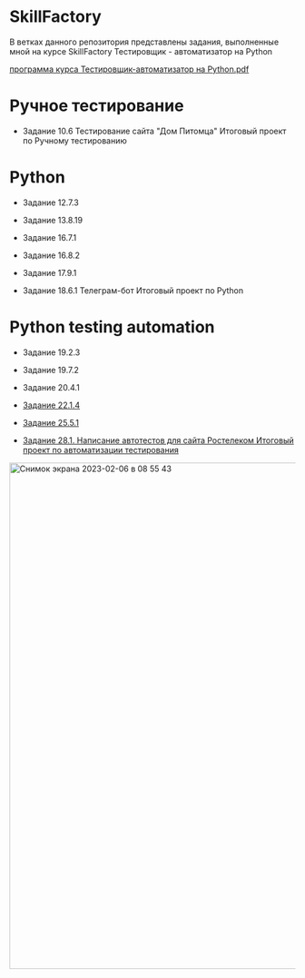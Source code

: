# SkillFactory
В ветках данного репозитория представлены задания, выполненные мной на курсе SkillFactory Тестировщик - автоматизатор на Python

[программа курса Тестировщик-автоматизатор на Python.pdf](https://github.com/Borrrodach163/publik/files/9916639/-.Python.pdf)

# Ручное тестирование

- Задание 10.6 Тестирование сайта "Дом Питомца" Итоговый проект по Ручному тестированию


# Python 

- Задание 12.7.3

- Задание 13.8.19

- Задание 16.7.1

- Задание 16.8.2

- Задание 17.9.1

- Задание 18.6.1 Телеграм-бот Итоговый проект по Python


# Python testing automation

- Задание 19.2.3

- Задание 19.7.2

- Задание 20.4.1

- [Задание 22.1.4](https://github.com/dmitriyparshin-qa/skillfactory/tree/задание-22.1.4)

- [Задание 25.5.1](https://github.com/dmitriyparshin-qa/skillfactory/tree/задание-25.5.1)

- [Задание 28.1. Написание автотестов для сайта Ростелеком Итоговый проект по автоматизации тестирования](https://github.com/dmitriyparshin-qa/skillfactory/tree/Задание-28.1.-Написание-автотестов-для-сайта-Ростелеком-Итоговый-проект-по-автоматизации-тестирования)


<img width="892" alt="Снимок экрана 2023-02-06 в 08 55 43" src="https://user-images.githubusercontent.com/112880023/216887474-86e8c046-f9cd-46ed-be18-a8b10d7f5a0d.png">
